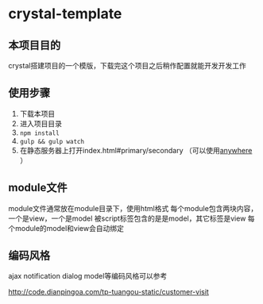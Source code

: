 # crystal-template


## 本项目目的
crystal搭建项目的一个模版，下载完这个项目之后稍作配置就能开发开发工作

## 使用步骤
1. 下载本项目
2. 进入项目目录
3. ```npm install```
4. ```gulp && gulp watch```
5. 在静态服务器上打开index.html#primary/secondary （可以使用[anywhere](https://www.npmjs.org/package/anywhere) ）


## module文件
module文件通常放在module目录下，使用html格式
每个module包含两块内容，一个是view，一个是model
被script标签包含的是是model，其它标签是view
每个module的model和view会自动绑定

## 编码风格
ajax notification dialog model等编码风格可以参考

<http://code.dianpingoa.com/tp-tuangou-static/customer-visit>

